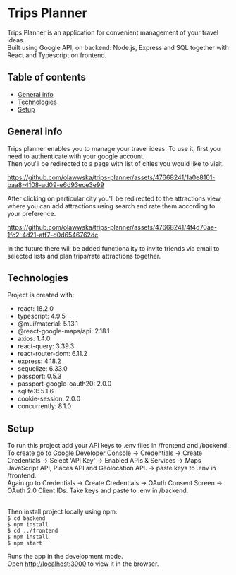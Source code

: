 # Trips Planner

Trips Planner is an application for convenient management of your travel ideas. <br> Built using Google API, on backend: Node.js, Express and SQL together with React and Typescript on frontend.

## Table of contents

- [General info](#general-info)
- [Technologies](#technologies)
- [Setup](#setup)

## General info

Trips planner enables you to manage your travel ideas.
To use it, first you need to authenticate with your google account. <br> Then you'll be redirected
to a page with list of cities you would like to visit.





https://github.com/olawwska/trips-planner/assets/47668241/1a0e8161-baa8-4108-ad09-e6d93ece3e99






After clicking on particular city you'll be redirected to the attractions view, where you can add attractions using search and rate them according to your preference. 






https://github.com/olawwska/trips-planner/assets/47668241/4f4d70ae-1fc2-4d21-aff7-d0d6546762dc







In the future there will be added functionality to invite friends via email to selected lists and plan trips/rate attractions together. 

## Technologies

Project is created with:
* react: 18.2.0
* typescript: 4.9.5
* @mui/material: 5.13.1
* @react-google-maps/api: 2.18.1
* axios: 1.4.0
* react-query: 3.39.3
* react-router-dom: 6.11.2
* express: 4.18.2
* sequelize: 6.33.0
* passport: 0.5.3
* passport-google-oauth20: 2.0.0
* sqlite3: 5.1.6
* cookie-session: 2.0.0
* concurrently: 8.1.0


## Setup
To run this project add your API keys to .env files in /frontend and /backend. <br>To create go to [Google Developer Console](https://console.cloud.google.com/) -> Credentials -> Create Credentials -> Select 'API Key' -> Enabled APIs & Services -> Maps JavaScript API, Places API and Geolocation API. -> paste keys to .env in /frontend. <br>Again go to Credentials -> Create Credentials -> OAuth Consent Screen -> OAuth 2.0 Client IDs. Take keys and paste to .env in /backend.

<br>Then install project locally using npm:
<br>`$ cd backend`
<br>`$ npm install`
<br>`$ cd ../frontend`
<br>`$ npm install`
<br>`$ npm start`

Runs the app in the development mode.\
Open [http://localhost:3000](http://localhost:3000) to view it in the browser.
